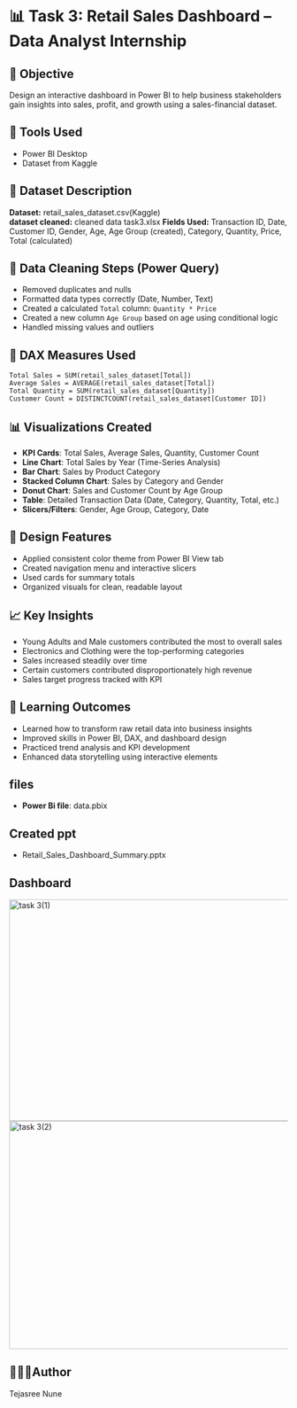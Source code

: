 # 📊 Task 3: Retail Sales Dashboard – Data Analyst Internship

## 🎯 Objective
Design an interactive dashboard in Power BI to help business stakeholders gain insights into sales, profit, and growth using a sales-financial dataset.

## 🧰 Tools Used
- Power BI Desktop
- Dataset from Kaggle

## 📂 Dataset Description
**Dataset:** retail_sales_dataset.csv(Kaggle)  
**dataset cleaned:** cleaned data task3.xlsx
**Fields Used:** Transaction ID, Date, Customer ID, Gender, Age, Age Group (created), Category, Quantity, Price, Total (calculated)

## 🧹 Data Cleaning Steps (Power Query)
- Removed duplicates and nulls
- Formatted data types correctly (Date, Number, Text)
- Created a calculated `Total` column: `Quantity * Price`
- Created a new column `Age Group` based on age using conditional logic
- Handled missing values and outliers

## 🧮 DAX Measures Used
```DAX
Total Sales = SUM(retail_sales_dataset[Total])
Average Sales = AVERAGE(retail_sales_dataset[Total])
Total Quantity = SUM(retail_sales_dataset[Quantity])
Customer Count = DISTINCTCOUNT(retail_sales_dataset[Customer ID])
```

## 📊 Visualizations Created
- **KPI Cards**: Total Sales, Average Sales, Quantity, Customer Count
- **Line Chart**: Total Sales by Year (Time-Series Analysis)
- **Bar Chart**: Sales by Product Category
- **Stacked Column Chart**: Sales by Category and Gender
- **Donut Chart**: Sales and Customer Count by Age Group
- **Table**: Detailed Transaction Data (Date, Category, Quantity, Total, etc.)
- **Slicers/Filters**: Gender, Age Group, Category, Date

## 🎨 Design Features
- Applied consistent color theme from Power BI View tab
- Created navigation menu and interactive slicers
- Used cards for summary totals
- Organized visuals for clean, readable layout

## 📈 Key Insights
- Young Adults and Male customers contributed the most to overall sales
- Electronics and Clothing were the top-performing categories
- Sales increased steadily over time
- Certain customers contributed disproportionately high revenue
- Sales target progress tracked with KPI

## 🧠 Learning Outcomes
- Learned how to transform raw retail data into business insights
- Improved skills in Power BI, DAX, and dashboard design
- Practiced trend analysis and KPI development
- Enhanced data storytelling using interactive elements
## files 
- **Power Bi file**: data.pbix
## Created ppt
- Retail_Sales_Dashboard_Summary.pptx
## Dashboard

<img width="762" height="400" alt="task 3(1)" src="https://github.com/user-attachments/assets/2fc84178-b5f5-469c-b09f-987908d768d2" />
<img width="735" height="412" alt="task 3(2)" src="https://github.com/user-attachments/assets/1b062047-e34d-40ee-90b9-839c11ac7ae6" />

## 👩🏻‍💻Author

Tejasree Nune
